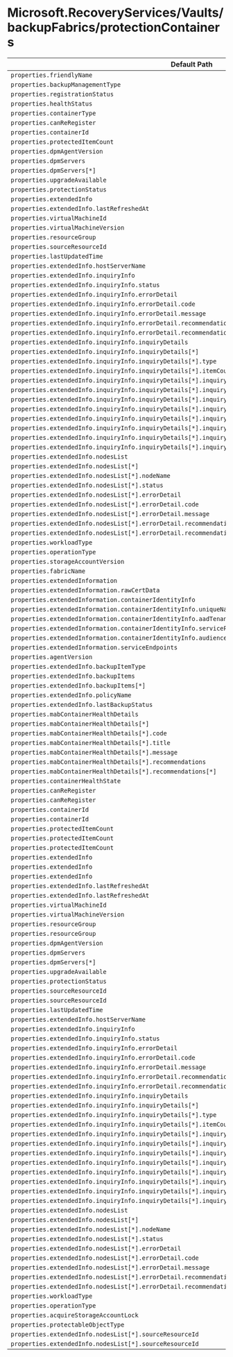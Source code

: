 # Microsoft.RecoveryServices/Vaults/backupFabrics/protectionContainers

| Default Path | Alias |
|---|---|
| `properties.friendlyName` | `Microsoft.RecoveryServices/Vaults/backupFabrics/protectionContainers/friendlyName` |
| `properties.backupManagementType` | `Microsoft.RecoveryServices/Vaults/backupFabrics/protectionContainers/backupManagementType` |
| `properties.registrationStatus` | `Microsoft.RecoveryServices/Vaults/backupFabrics/protectionContainers/registrationStatus` |
| `properties.healthStatus` | `Microsoft.RecoveryServices/Vaults/backupFabrics/protectionContainers/healthStatus` |
| `properties.containerType` | `Microsoft.RecoveryServices/Vaults/backupFabrics/protectionContainers/containerType` |
| `properties.canReRegister` | `Microsoft.RecoveryServices/vaults/backupFabrics/protectionContainers/canReRegister` |
| `properties.containerId` | `Microsoft.RecoveryServices/vaults/backupFabrics/protectionContainers/containerId` |
| `properties.protectedItemCount` | `Microsoft.RecoveryServices/vaults/backupFabrics/protectionContainers/protectedItemCount` |
| `properties.dpmAgentVersion` | `Microsoft.RecoveryServices/vaults/backupFabrics/protectionContainers/dpmAgentVersion` |
| `properties.dpmServers` | `Microsoft.RecoveryServices/vaults/backupFabrics/protectionContainers/dpmServers` |
| `properties.dpmServers[*]` | `Microsoft.RecoveryServices/vaults/backupFabrics/protectionContainers/dpmServers[*]` |
| `properties.upgradeAvailable` | `Microsoft.RecoveryServices/vaults/backupFabrics/protectionContainers/upgradeAvailable` |
| `properties.protectionStatus` | `Microsoft.RecoveryServices/vaults/backupFabrics/protectionContainers/protectionStatus` |
| `properties.extendedInfo` | `Microsoft.RecoveryServices/vaults/backupFabrics/protectionContainers/extendedInfo` |
| `properties.extendedInfo.lastRefreshedAt` | `Microsoft.RecoveryServices/vaults/backupFabrics/protectionContainers/extendedInfo.lastRefreshedAt` |
| `properties.virtualMachineId` | `Microsoft.RecoveryServices/vaults/backupFabrics/protectionContainers/virtualMachineId` |
| `properties.virtualMachineVersion` | `Microsoft.RecoveryServices/vaults/backupFabrics/protectionContainers/virtualMachineVersion` |
| `properties.resourceGroup` | `Microsoft.RecoveryServices/vaults/backupFabrics/protectionContainers/resourceGroup` |
| `properties.sourceResourceId` | `Microsoft.RecoveryServices/vaults/backupFabrics/protectionContainers/sourceResourceId` |
| `properties.lastUpdatedTime` | `Microsoft.RecoveryServices/vaults/backupFabrics/protectionContainers/lastUpdatedTime` |
| `properties.extendedInfo.hostServerName` | `Microsoft.RecoveryServices/vaults/backupFabrics/protectionContainers/extendedInfo.hostServerName` |
| `properties.extendedInfo.inquiryInfo` | `Microsoft.RecoveryServices/vaults/backupFabrics/protectionContainers/extendedInfo.inquiryInfo` |
| `properties.extendedInfo.inquiryInfo.status` | `Microsoft.RecoveryServices/vaults/backupFabrics/protectionContainers/extendedInfo.inquiryInfo.status` |
| `properties.extendedInfo.inquiryInfo.errorDetail` | `Microsoft.RecoveryServices/vaults/backupFabrics/protectionContainers/extendedInfo.inquiryInfo.errorDetail` |
| `properties.extendedInfo.inquiryInfo.errorDetail.code` | `Microsoft.RecoveryServices/vaults/backupFabrics/protectionContainers/extendedInfo.inquiryInfo.errorDetail.code` |
| `properties.extendedInfo.inquiryInfo.errorDetail.message` | `Microsoft.RecoveryServices/vaults/backupFabrics/protectionContainers/extendedInfo.inquiryInfo.errorDetail.message` |
| `properties.extendedInfo.inquiryInfo.errorDetail.recommendations` | `Microsoft.RecoveryServices/vaults/backupFabrics/protectionContainers/extendedInfo.inquiryInfo.errorDetail.recommendations` |
| `properties.extendedInfo.inquiryInfo.errorDetail.recommendations[*]` | `Microsoft.RecoveryServices/vaults/backupFabrics/protectionContainers/extendedInfo.inquiryInfo.errorDetail.recommendations[*]` |
| `properties.extendedInfo.inquiryInfo.inquiryDetails` | `Microsoft.RecoveryServices/vaults/backupFabrics/protectionContainers/extendedInfo.inquiryInfo.inquiryDetails` |
| `properties.extendedInfo.inquiryInfo.inquiryDetails[*]` | `Microsoft.RecoveryServices/vaults/backupFabrics/protectionContainers/extendedInfo.inquiryInfo.inquiryDetails[*]` |
| `properties.extendedInfo.inquiryInfo.inquiryDetails[*].type` | `Microsoft.RecoveryServices/vaults/backupFabrics/protectionContainers/extendedInfo.inquiryInfo.inquiryDetails[*].type` |
| `properties.extendedInfo.inquiryInfo.inquiryDetails[*].itemCount` | `Microsoft.RecoveryServices/vaults/backupFabrics/protectionContainers/extendedInfo.inquiryInfo.inquiryDetails[*].itemCount` |
| `properties.extendedInfo.inquiryInfo.inquiryDetails[*].inquiryValidation` | `Microsoft.RecoveryServices/vaults/backupFabrics/protectionContainers/extendedInfo.inquiryInfo.inquiryDetails[*].inquiryValidation` |
| `properties.extendedInfo.inquiryInfo.inquiryDetails[*].inquiryValidation.status` | `Microsoft.RecoveryServices/vaults/backupFabrics/protectionContainers/extendedInfo.inquiryInfo.inquiryDetails[*].inquiryValidation.status` |
| `properties.extendedInfo.inquiryInfo.inquiryDetails[*].inquiryValidation.errorDetail` | `Microsoft.RecoveryServices/vaults/backupFabrics/protectionContainers/extendedInfo.inquiryInfo.inquiryDetails[*].inquiryValidation.errorDetail` |
| `properties.extendedInfo.inquiryInfo.inquiryDetails[*].inquiryValidation.errorDetail.code` | `Microsoft.RecoveryServices/vaults/backupFabrics/protectionContainers/extendedInfo.inquiryInfo.inquiryDetails[*].inquiryValidation.errorDetail.code` |
| `properties.extendedInfo.inquiryInfo.inquiryDetails[*].inquiryValidation.errorDetail.message` | `Microsoft.RecoveryServices/vaults/backupFabrics/protectionContainers/extendedInfo.inquiryInfo.inquiryDetails[*].inquiryValidation.errorDetail.message` |
| `properties.extendedInfo.inquiryInfo.inquiryDetails[*].inquiryValidation.errorDetail.recommendations` | `Microsoft.RecoveryServices/vaults/backupFabrics/protectionContainers/extendedInfo.inquiryInfo.inquiryDetails[*].inquiryValidation.errorDetail.recommendations` |
| `properties.extendedInfo.inquiryInfo.inquiryDetails[*].inquiryValidation.errorDetail.recommendations[*]` | `Microsoft.RecoveryServices/vaults/backupFabrics/protectionContainers/extendedInfo.inquiryInfo.inquiryDetails[*].inquiryValidation.errorDetail.recommendations[*]` |
| `properties.extendedInfo.inquiryInfo.inquiryDetails[*].inquiryValidation.additionalDetail` | `Microsoft.RecoveryServices/vaults/backupFabrics/protectionContainers/extendedInfo.inquiryInfo.inquiryDetails[*].inquiryValidation.additionalDetail` |
| `properties.extendedInfo.nodesList` | `Microsoft.RecoveryServices/vaults/backupFabrics/protectionContainers/extendedInfo.nodesList` |
| `properties.extendedInfo.nodesList[*]` | `Microsoft.RecoveryServices/vaults/backupFabrics/protectionContainers/extendedInfo.nodesList[*]` |
| `properties.extendedInfo.nodesList[*].nodeName` | `Microsoft.RecoveryServices/vaults/backupFabrics/protectionContainers/extendedInfo.nodesList[*].nodeName` |
| `properties.extendedInfo.nodesList[*].status` | `Microsoft.RecoveryServices/vaults/backupFabrics/protectionContainers/extendedInfo.nodesList[*].status` |
| `properties.extendedInfo.nodesList[*].errorDetail` | `Microsoft.RecoveryServices/vaults/backupFabrics/protectionContainers/extendedInfo.nodesList[*].errorDetail` |
| `properties.extendedInfo.nodesList[*].errorDetail.code` | `Microsoft.RecoveryServices/vaults/backupFabrics/protectionContainers/extendedInfo.nodesList[*].errorDetail.code` |
| `properties.extendedInfo.nodesList[*].errorDetail.message` | `Microsoft.RecoveryServices/vaults/backupFabrics/protectionContainers/extendedInfo.nodesList[*].errorDetail.message` |
| `properties.extendedInfo.nodesList[*].errorDetail.recommendations` | `Microsoft.RecoveryServices/vaults/backupFabrics/protectionContainers/extendedInfo.nodesList[*].errorDetail.recommendations` |
| `properties.extendedInfo.nodesList[*].errorDetail.recommendations[*]` | `Microsoft.RecoveryServices/vaults/backupFabrics/protectionContainers/extendedInfo.nodesList[*].errorDetail.recommendations[*]` |
| `properties.workloadType` | `Microsoft.RecoveryServices/vaults/backupFabrics/protectionContainers/workloadType` |
| `properties.operationType` | `Microsoft.RecoveryServices/vaults/backupFabrics/protectionContainers/operationType` |
| `properties.storageAccountVersion` | `Microsoft.RecoveryServices/vaults/backupFabrics/protectionContainers/StorageContainer.storageAccountVersion` |
| `properties.fabricName` | `Microsoft.RecoveryServices/vaults/backupFabrics/protectionContainers/GenericContainer.fabricName` |
| `properties.extendedInformation` | `Microsoft.RecoveryServices/vaults/backupFabrics/protectionContainers/GenericContainer.extendedInformation` |
| `properties.extendedInformation.rawCertData` | `Microsoft.RecoveryServices/vaults/backupFabrics/protectionContainers/GenericContainer.extendedInformation.rawCertData` |
| `properties.extendedInformation.containerIdentityInfo` | `Microsoft.RecoveryServices/vaults/backupFabrics/protectionContainers/GenericContainer.extendedInformation.containerIdentityInfo` |
| `properties.extendedInformation.containerIdentityInfo.uniqueName` | `Microsoft.RecoveryServices/vaults/backupFabrics/protectionContainers/GenericContainer.extendedInformation.containerIdentityInfo.uniqueName` |
| `properties.extendedInformation.containerIdentityInfo.aadTenantId` | `Microsoft.RecoveryServices/vaults/backupFabrics/protectionContainers/GenericContainer.extendedInformation.containerIdentityInfo.aadTenantId` |
| `properties.extendedInformation.containerIdentityInfo.servicePrincipalClientId` | `Microsoft.RecoveryServices/vaults/backupFabrics/protectionContainers/GenericContainer.extendedInformation.containerIdentityInfo.servicePrincipalClientId` |
| `properties.extendedInformation.containerIdentityInfo.audience` | `Microsoft.RecoveryServices/vaults/backupFabrics/protectionContainers/GenericContainer.extendedInformation.containerIdentityInfo.audience` |
| `properties.extendedInformation.serviceEndpoints` | `Microsoft.RecoveryServices/vaults/backupFabrics/protectionContainers/GenericContainer.extendedInformation.serviceEndpoints` |
| `properties.agentVersion` | `Microsoft.RecoveryServices/vaults/backupFabrics/protectionContainers/Windows.agentVersion` |
| `properties.extendedInfo.backupItemType` | `Microsoft.RecoveryServices/vaults/backupFabrics/protectionContainers/Windows.extendedInfo.backupItemType` |
| `properties.extendedInfo.backupItems` | `Microsoft.RecoveryServices/vaults/backupFabrics/protectionContainers/Windows.extendedInfo.backupItems` |
| `properties.extendedInfo.backupItems[*]` | `Microsoft.RecoveryServices/vaults/backupFabrics/protectionContainers/Windows.extendedInfo.backupItems[*]` |
| `properties.extendedInfo.policyName` | `Microsoft.RecoveryServices/vaults/backupFabrics/protectionContainers/Windows.extendedInfo.policyName` |
| `properties.extendedInfo.lastBackupStatus` | `Microsoft.RecoveryServices/vaults/backupFabrics/protectionContainers/Windows.extendedInfo.lastBackupStatus` |
| `properties.mabContainerHealthDetails` | `Microsoft.RecoveryServices/vaults/backupFabrics/protectionContainers/Windows.mabContainerHealthDetails` |
| `properties.mabContainerHealthDetails[*]` | `Microsoft.RecoveryServices/vaults/backupFabrics/protectionContainers/Windows.mabContainerHealthDetails[*]` |
| `properties.mabContainerHealthDetails[*].code` | `Microsoft.RecoveryServices/vaults/backupFabrics/protectionContainers/Windows.mabContainerHealthDetails[*].code` |
| `properties.mabContainerHealthDetails[*].title` | `Microsoft.RecoveryServices/vaults/backupFabrics/protectionContainers/Windows.mabContainerHealthDetails[*].title` |
| `properties.mabContainerHealthDetails[*].message` | `Microsoft.RecoveryServices/vaults/backupFabrics/protectionContainers/Windows.mabContainerHealthDetails[*].message` |
| `properties.mabContainerHealthDetails[*].recommendations` | `Microsoft.RecoveryServices/vaults/backupFabrics/protectionContainers/Windows.mabContainerHealthDetails[*].recommendations` |
| `properties.mabContainerHealthDetails[*].recommendations[*]` | `Microsoft.RecoveryServices/vaults/backupFabrics/protectionContainers/Windows.mabContainerHealthDetails[*].recommendations[*]` |
| `properties.containerHealthState` | `Microsoft.RecoveryServices/vaults/backupFabrics/protectionContainers/Windows.containerHealthState` |
| `properties.canReRegister` | `Microsoft.RecoveryServices/vaults/backupFabrics/protectionContainers/Windows.canReRegister` |
| `properties.canReRegister` | `Microsoft.RecoveryServices/vaults/backupFabrics/protectionContainers/DPMContainer.canReRegister` |
| `properties.containerId` | `Microsoft.RecoveryServices/vaults/backupFabrics/protectionContainers/Windows.containerId` |
| `properties.containerId` | `Microsoft.RecoveryServices/vaults/backupFabrics/protectionContainers/DPMContainer.containerId` |
| `properties.protectedItemCount` | `Microsoft.RecoveryServices/vaults/backupFabrics/protectionContainers/Windows.protectedItemCount` |
| `properties.protectedItemCount` | `Microsoft.RecoveryServices/vaults/backupFabrics/protectionContainers/DPMContainer.protectedItemCount` |
| `properties.protectedItemCount` | `Microsoft.RecoveryServices/vaults/backupFabrics/protectionContainers/StorageContainer.protectedItemCount` |
| `properties.extendedInfo` | `Microsoft.RecoveryServices/vaults/backupFabrics/protectionContainers/Windows.extendedInfo` |
| `properties.extendedInfo` | `Microsoft.RecoveryServices/vaults/backupFabrics/protectionContainers/DPMContainer.extendedInfo` |
| `properties.extendedInfo` | `Microsoft.RecoveryServices/vaults/backupFabrics/protectionContainers/AzureWorkloadContainer.extendedInfo` |
| `properties.extendedInfo.lastRefreshedAt` | `Microsoft.RecoveryServices/vaults/backupFabrics/protectionContainers/Windows.extendedInfo.lastRefreshedAt` |
| `properties.extendedInfo.lastRefreshedAt` | `Microsoft.RecoveryServices/vaults/backupFabrics/protectionContainers/DPMContainer.extendedInfo.lastRefreshedAt` |
| `properties.virtualMachineId` | `Microsoft.RecoveryServices/vaults/backupFabrics/protectionContainers/IaaSVMContainer.virtualMachineId` |
| `properties.virtualMachineVersion` | `Microsoft.RecoveryServices/vaults/backupFabrics/protectionContainers/IaaSVMContainer.virtualMachineVersion` |
| `properties.resourceGroup` | `Microsoft.RecoveryServices/vaults/backupFabrics/protectionContainers/IaaSVMContainer.resourceGroup` |
| `properties.resourceGroup` | `Microsoft.RecoveryServices/vaults/backupFabrics/protectionContainers/StorageContainer.resourceGroup` |
| `properties.dpmAgentVersion` | `Microsoft.RecoveryServices/vaults/backupFabrics/protectionContainers/DPMContainer.dpmAgentVersion` |
| `properties.dpmServers` | `Microsoft.RecoveryServices/vaults/backupFabrics/protectionContainers/DPMContainer.dpmServers` |
| `properties.dpmServers[*]` | `Microsoft.RecoveryServices/vaults/backupFabrics/protectionContainers/DPMContainer.dpmServers[*]` |
| `properties.upgradeAvailable` | `Microsoft.RecoveryServices/vaults/backupFabrics/protectionContainers/DPMContainer.upgradeAvailable` |
| `properties.protectionStatus` | `Microsoft.RecoveryServices/vaults/backupFabrics/protectionContainers/DPMContainer.protectionStatus` |
| `properties.sourceResourceId` | `Microsoft.RecoveryServices/vaults/backupFabrics/protectionContainers/AzureWorkloadContainer.sourceResourceId` |
| `properties.sourceResourceId` | `Microsoft.RecoveryServices/vaults/backupFabrics/protectionContainers/StorageContainer.sourceResourceId` |
| `properties.lastUpdatedTime` | `Microsoft.RecoveryServices/vaults/backupFabrics/protectionContainers/AzureWorkloadContainer.lastUpdatedTime` |
| `properties.extendedInfo.hostServerName` | `Microsoft.RecoveryServices/vaults/backupFabrics/protectionContainers/AzureWorkloadContainer.extendedInfo.hostServerName` |
| `properties.extendedInfo.inquiryInfo` | `Microsoft.RecoveryServices/vaults/backupFabrics/protectionContainers/AzureWorkloadContainer.extendedInfo.inquiryInfo` |
| `properties.extendedInfo.inquiryInfo.status` | `Microsoft.RecoveryServices/vaults/backupFabrics/protectionContainers/AzureWorkloadContainer.extendedInfo.inquiryInfo.status` |
| `properties.extendedInfo.inquiryInfo.errorDetail` | `Microsoft.RecoveryServices/vaults/backupFabrics/protectionContainers/AzureWorkloadContainer.extendedInfo.inquiryInfo.errorDetail` |
| `properties.extendedInfo.inquiryInfo.errorDetail.code` | `Microsoft.RecoveryServices/vaults/backupFabrics/protectionContainers/AzureWorkloadContainer.extendedInfo.inquiryInfo.errorDetail.code` |
| `properties.extendedInfo.inquiryInfo.errorDetail.message` | `Microsoft.RecoveryServices/vaults/backupFabrics/protectionContainers/AzureWorkloadContainer.extendedInfo.inquiryInfo.errorDetail.message` |
| `properties.extendedInfo.inquiryInfo.errorDetail.recommendations` | `Microsoft.RecoveryServices/vaults/backupFabrics/protectionContainers/AzureWorkloadContainer.extendedInfo.inquiryInfo.errorDetail.recommendations` |
| `properties.extendedInfo.inquiryInfo.errorDetail.recommendations[*]` | `Microsoft.RecoveryServices/vaults/backupFabrics/protectionContainers/AzureWorkloadContainer.extendedInfo.inquiryInfo.errorDetail.recommendations[*]` |
| `properties.extendedInfo.inquiryInfo.inquiryDetails` | `Microsoft.RecoveryServices/vaults/backupFabrics/protectionContainers/AzureWorkloadContainer.extendedInfo.inquiryInfo.inquiryDetails` |
| `properties.extendedInfo.inquiryInfo.inquiryDetails[*]` | `Microsoft.RecoveryServices/vaults/backupFabrics/protectionContainers/AzureWorkloadContainer.extendedInfo.inquiryInfo.inquiryDetails[*]` |
| `properties.extendedInfo.inquiryInfo.inquiryDetails[*].type` | `Microsoft.RecoveryServices/vaults/backupFabrics/protectionContainers/AzureWorkloadContainer.extendedInfo.inquiryInfo.inquiryDetails[*].type` |
| `properties.extendedInfo.inquiryInfo.inquiryDetails[*].itemCount` | `Microsoft.RecoveryServices/vaults/backupFabrics/protectionContainers/AzureWorkloadContainer.extendedInfo.inquiryInfo.inquiryDetails[*].itemCount` |
| `properties.extendedInfo.inquiryInfo.inquiryDetails[*].inquiryValidation` | `Microsoft.RecoveryServices/vaults/backupFabrics/protectionContainers/AzureWorkloadContainer.extendedInfo.inquiryInfo.inquiryDetails[*].inquiryValidation` |
| `properties.extendedInfo.inquiryInfo.inquiryDetails[*].inquiryValidation.status` | `Microsoft.RecoveryServices/vaults/backupFabrics/protectionContainers/AzureWorkloadContainer.extendedInfo.inquiryInfo.inquiryDetails[*].inquiryValidation.status` |
| `properties.extendedInfo.inquiryInfo.inquiryDetails[*].inquiryValidation.errorDetail` | `Microsoft.RecoveryServices/vaults/backupFabrics/protectionContainers/AzureWorkloadContainer.extendedInfo.inquiryInfo.inquiryDetails[*].inquiryValidation.errorDetail` |
| `properties.extendedInfo.inquiryInfo.inquiryDetails[*].inquiryValidation.errorDetail.code` | `Microsoft.RecoveryServices/vaults/backupFabrics/protectionContainers/AzureWorkloadContainer.extendedInfo.inquiryInfo.inquiryDetails[*].inquiryValidation.errorDetail.code` |
| `properties.extendedInfo.inquiryInfo.inquiryDetails[*].inquiryValidation.errorDetail.message` | `Microsoft.RecoveryServices/vaults/backupFabrics/protectionContainers/AzureWorkloadContainer.extendedInfo.inquiryInfo.inquiryDetails[*].inquiryValidation.errorDetail.message` |
| `properties.extendedInfo.inquiryInfo.inquiryDetails[*].inquiryValidation.errorDetail.recommendations` | `Microsoft.RecoveryServices/vaults/backupFabrics/protectionContainers/AzureWorkloadContainer.extendedInfo.inquiryInfo.inquiryDetails[*].inquiryValidation.errorDetail.recommendations` |
| `properties.extendedInfo.inquiryInfo.inquiryDetails[*].inquiryValidation.errorDetail.recommendations[*]` | `Microsoft.RecoveryServices/vaults/backupFabrics/protectionContainers/AzureWorkloadContainer.extendedInfo.inquiryInfo.inquiryDetails[*].inquiryValidation.errorDetail.recommendations[*]` |
| `properties.extendedInfo.inquiryInfo.inquiryDetails[*].inquiryValidation.additionalDetail` | `Microsoft.RecoveryServices/vaults/backupFabrics/protectionContainers/AzureWorkloadContainer.extendedInfo.inquiryInfo.inquiryDetails[*].inquiryValidation.additionalDetail` |
| `properties.extendedInfo.nodesList` | `Microsoft.RecoveryServices/vaults/backupFabrics/protectionContainers/AzureWorkloadContainer.extendedInfo.nodesList` |
| `properties.extendedInfo.nodesList[*]` | `Microsoft.RecoveryServices/vaults/backupFabrics/protectionContainers/AzureWorkloadContainer.extendedInfo.nodesList[*]` |
| `properties.extendedInfo.nodesList[*].nodeName` | `Microsoft.RecoveryServices/vaults/backupFabrics/protectionContainers/AzureWorkloadContainer.extendedInfo.nodesList[*].nodeName` |
| `properties.extendedInfo.nodesList[*].status` | `Microsoft.RecoveryServices/vaults/backupFabrics/protectionContainers/AzureWorkloadContainer.extendedInfo.nodesList[*].status` |
| `properties.extendedInfo.nodesList[*].errorDetail` | `Microsoft.RecoveryServices/vaults/backupFabrics/protectionContainers/AzureWorkloadContainer.extendedInfo.nodesList[*].errorDetail` |
| `properties.extendedInfo.nodesList[*].errorDetail.code` | `Microsoft.RecoveryServices/vaults/backupFabrics/protectionContainers/AzureWorkloadContainer.extendedInfo.nodesList[*].errorDetail.code` |
| `properties.extendedInfo.nodesList[*].errorDetail.message` | `Microsoft.RecoveryServices/vaults/backupFabrics/protectionContainers/AzureWorkloadContainer.extendedInfo.nodesList[*].errorDetail.message` |
| `properties.extendedInfo.nodesList[*].errorDetail.recommendations` | `Microsoft.RecoveryServices/vaults/backupFabrics/protectionContainers/AzureWorkloadContainer.extendedInfo.nodesList[*].errorDetail.recommendations` |
| `properties.extendedInfo.nodesList[*].errorDetail.recommendations[*]` | `Microsoft.RecoveryServices/vaults/backupFabrics/protectionContainers/AzureWorkloadContainer.extendedInfo.nodesList[*].errorDetail.recommendations[*]` |
| `properties.workloadType` | `Microsoft.RecoveryServices/vaults/backupFabrics/protectionContainers/AzureWorkloadContainer.workloadType` |
| `properties.operationType` | `Microsoft.RecoveryServices/vaults/backupFabrics/protectionContainers/AzureWorkloadContainer.operationType` |
| `properties.acquireStorageAccountLock` | `Microsoft.RecoveryServices/vaults/backupFabrics/protectionContainers/StorageContainer.acquireStorageAccountLock` |
| `properties.protectableObjectType` | `Microsoft.RecoveryServices/vaults/backupFabrics/protectionContainers/protectableObjectType` |
| `properties.extendedInfo.nodesList[*].sourceResourceId` | `Microsoft.RecoveryServices/vaults/backupFabrics/protectionContainers/AzureWorkloadContainer.extendedInfo.nodesList[*].sourceResourceId` |
| `properties.extendedInfo.nodesList[*].sourceResourceId` | `Microsoft.RecoveryServices/vaults/backupFabrics/protectionContainers/extendedInfo.nodesList[*].sourceResourceId` |

